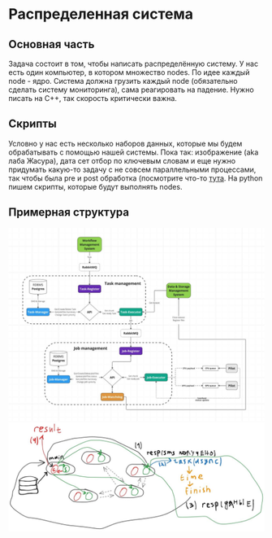 # Распределенная система
## Основная часть
Задача состоит в том, чтобы написать распределённую систему. У нас есть один компьютер, в котором множество nodes. По идее каждый node - ядро. Система должна грузить каждый node (обязательно сделать систему мониторинга), сама реагировать на падение. Нужно писать на С++, так скорость критически важна.
## Скрипты
Условно у нас есть несколько наборов данных, которые мы будем обрабатывать с помощью нашей системы. Пока так: изображение (aka лаба Жасура), дата сет отбор по ключевым словам и еще нужно придумать какую-то задачу с не совсем параллельными процессами, так чтобы была pre и post обработка (посмотрите что-то [тута](https://www.kaggle.com/datasets). На python пишем скрипты, которые будут выполнять nodes.

## Примерная структура
![Photo](photo/photo_2024-10-14_21-01-00.jpg)
![Photo](photo_2024-10-14_23-11-47.jpg)
